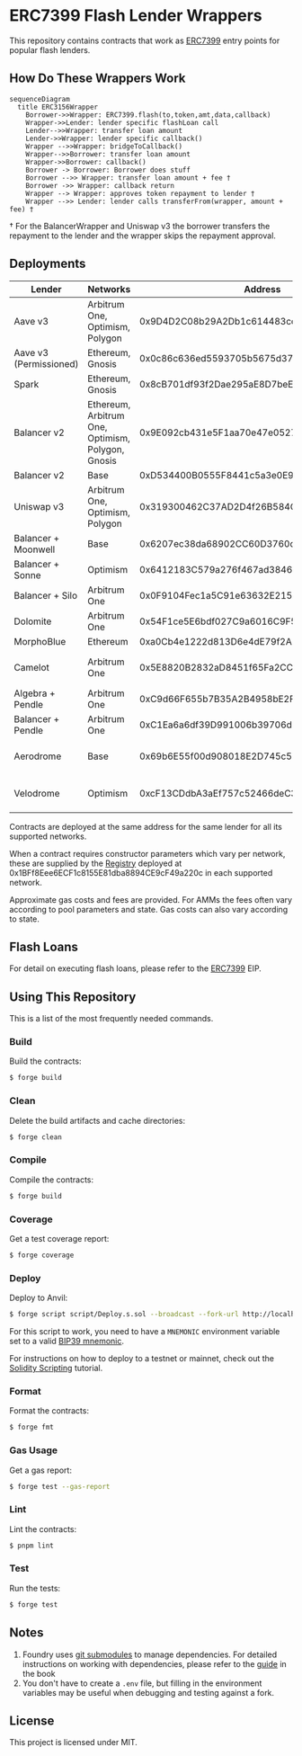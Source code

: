 # ERC7399 Flash Lender Wrappers

This repository contains contracts that work as
[ERC7399](https://github.com/ethereum/EIPs/blob/d072207e24e3cc12b6315909e6a65275a38e1984/EIPS/eip-7399.md) entry points
for popular flash lenders.

## How Do These Wrappers Work

```mermaid
sequenceDiagram
  title ERC3156Wrapper
    Borrower->>Wrapper: ERC7399.flash(to,token,amt,data,callback)
    Wrapper->>Lender: lender specific flashLoan call
    Lender-->>Wrapper: transfer loan amount
    Lender->>Wrapper: lender specific callback()
    Wrapper -->>Wrapper: bridgeToCallback()
    Wrapper-->>Borrower: transfer loan amount
    Wrapper->>Borrower: callback()
    Borrower -> Borrower: Borrower does stuff
    Borrower -->> Wrapper: transfer loan amount + fee †
    Borrower ->> Wrapper: callback return
    Wrapper --> Wrapper: approves token repayment to lender †
    Wrapper -->> Lender: lender calls transferFrom(wrapper, amount + fee) †
```

† For the BalancerWrapper and Uniswap v3 the borrower transfers the repayment to the lender and the wrapper skips the
repayment approval.

## Deployments

| Lender                 | Networks                                          | Address                                    | Gas             | Fees     | Contract                                                      |
| ---------------------- | ------------------------------------------------- | ------------------------------------------ | --------------- | -------- | ------------------------------------------------------------- |
| Aave v3                | Arbitrum One, Optimism, Polygon                   | 0x9D4D2C08b29A2Db1c614483cd8971734BFDCC9F2 | 302483          | 0.09%    | [AaveWrapper](src/aave/AaveWrapper.sol)                       |
| Aave v3 (Permissioned) | Ethereum, Gnosis                                  | 0x0c86c636ed5593705b5675d370c831972C787841 | 299756          | 0        | [AaveWrapper](src/aave/AaveWrapper.sol)                       |
| Spark                  | Ethereum, Gnosis                                  | 0x8cB701df93f2Dae295aE8D7beE5Aa7e4D40CB397 | 302483          | 0.09%    | [AaveWrapper](src/aave/AaveWrapper.sol)                       |
| Balancer v2            | Ethereum, Arbitrum One, Optimism, Polygon, Gnosis | 0x9E092cb431e5F1aa70e47e052773711d2Ba4917E | 183039          | 0        | [BalancerWrapper](src/balancer/BalancerWrapper.sol)           |
| Balancer v2            | Base                                              | 0xD534400B0555F8441c5a3e0E9e585615B54fB2F4 | 183039          | 0        | [BalancerWrapper](src/balancer/BalancerWrapper.sol)           |
| Uniswap v3             | Arbitrum One, Optimism, Polygon                   | 0x319300462C37AD2D4f26B584C2b67De51F51f289 | 184417 - 202711 | Variable | [UniswapV3Wrapper](src/uniswapV3/UniswapV3Wrapper.sol)        |
| Balancer + Moonwell    | Base                                              | 0x6207ec38da68902CC60D3760c9fe3EB64B426207 | 1253325         | 0        | [CompoundWrapper](src/compound/CompoundWrapper.sol)           |
| Balancer + Sonne       | Optimism                                          | 0x6412183C579a276f467ad38468D19CC8f1F2b5cb | 1142829         | 0        | [CompoundWrapper](src/compound/CompoundWrapper.sol)           |
| Balancer + Silo        | Arbitrum One                                      | 0x0F9104Fec1a5C91e63632E215e8F5c57C8f32c77 | 1115741         | 1        | [SiloWrapper](src/silo/SiloWrapper.sol)                       |
| Dolomite               | Arbitrum One                                      | 0x54F1ce5E6bdf027C9a6016C9F52fC5A445b77ed6 | 529843          | 0        | [DolomiteWrapper](src/dolomite/DolomiteWrapper.sol)           |
| MorphoBlue             | Ethereum                                          | 0xa0Cb4e1222d813D6e4dE79f2A7A0B7759209588F | 202128          | 0        | [MorphoBlueWrapper](src/morpho/MorphoBlueWrapper.sol)         |
| Camelot                | Arbitrum One                                      | 0x5E8820B2832aD8451f65Fa2CCe2F3Cef29016D0d | 148686 - 155940 | 0.01%    | [AlgebraWrapper](src/algebra/AlgebraWrapper.sol)              |
| Algebra + Pendle       | Arbitrum One                                      | 0xC9d66F655b7B35A2B4958bE2FB58E472736Bbc47 | 596718          | 0.01%    | [AlgebraPendleWrapper](src/pendle/AlgebraPendleWrapper.sol)   |
| Balancer + Pendle      | Arbitrum One                                      | 0xC1Ea6a6df39D991006b39706db7C51f5A1819da7 | 595448          | 0        | [BalancerPendleWrapper](src/pendle/BalancerPendleWrapper.sol) |
| Aerodrome              | Base                                              | 0x69b6E55f00d908018E2D745c524995bc231D762b | 253829 - 314321 | Variable | [SolidlyWrapper](src/solidly/SolidlyWrapper.sol)              |
| Velodrome              | Optimism                                          | 0xcF13CDdbA3aEf757c52466deC310F221e06238d6 | 253829 - 314321 | Variable | [SolidlyWrapper](src/solidly/SolidlyWrapper.sol)              |

Contracts are deployed at the same address for the same lender for all its supported networks.

When a contract requires constructor parameters which vary per network, these are supplied by the
[Registry](https://github.com/alcueca/registry) deployed at 0x1BFf8Eee6ECF1c8155E81dba8894CE9cF49a220c in each supported
network.

Approximate gas costs and fees are provided. For AMMs the fees often vary according to pool parameters and state. Gas
costs can also vary according to state.

## Flash Loans

For detail on executing flash loans, please refer to the
[ERC7399](https://github.com/ethereum/EIPs/blob/d072207e24e3cc12b6315909e6a65275a38e1984/EIPS/eip-7399.md) EIP.

## Using This Repository

This is a list of the most frequently needed commands.

### Build

Build the contracts:

```sh
$ forge build
```

### Clean

Delete the build artifacts and cache directories:

```sh
$ forge clean
```

### Compile

Compile the contracts:

```sh
$ forge build
```

### Coverage

Get a test coverage report:

```sh
$ forge coverage
```

### Deploy

Deploy to Anvil:

```sh
$ forge script script/Deploy.s.sol --broadcast --fork-url http://localhost:8545
```

For this script to work, you need to have a `MNEMONIC` environment variable set to a valid
[BIP39 mnemonic](https://iancoleman.io/bip39/).

For instructions on how to deploy to a testnet or mainnet, check out the
[Solidity Scripting](https://book.getfoundry.sh/tutorials/solidity-scripting.html) tutorial.

### Format

Format the contracts:

```sh
$ forge fmt
```

### Gas Usage

Get a gas report:

```sh
$ forge test --gas-report
```

### Lint

Lint the contracts:

```sh
$ pnpm lint
```

### Test

Run the tests:

```sh
$ forge test
```

## Notes

1. Foundry uses [git submodules](https://git-scm.com/book/en/v2/Git-Tools-Submodules) to manage dependencies. For
   detailed instructions on working with dependencies, please refer to the
   [guide](https://book.getfoundry.sh/projects/dependencies.html) in the book
2. You don't have to create a `.env` file, but filling in the environment variables may be useful when debugging and
   testing against a fork.

## License

This project is licensed under MIT.
